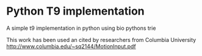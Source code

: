 Python T9 implementation
====================================

A simple t9 implementation in python using bio pythons trie

This work has been used an cited by researchers from Columbia University
http://www.columbia.edu/~sq2144/MotionInput.pdf
